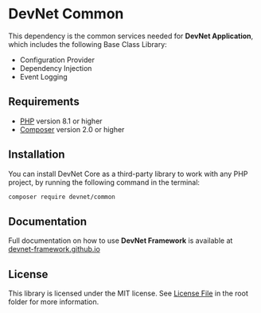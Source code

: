 # DevNet Common
This dependency is the common services needed for **DevNet Application**, which includes the following Base Class Library:

- Configuration Provider
- Dependency Injection
- Event Logging

## Requirements
- [PHP](https://www.php.net/) version 8.1 or higher
- [Composer](https://getcomposer.org/) version 2.0 or higher

## Installation
You can install DevNet Core as a third-party library to work with any PHP project, by running the following command in the terminal:

```bash
composer require devnet/common
```

## Documentation
Full documentation on how to use **DevNet Framework** is available at [devnet-framework.github.io](https://devnet-framework.github.io)

## License
This library is licensed under the MIT license. See [License File](https://github.com/DevNet-Framework/core/blob/master/LICENSE) in the root folder for more information.
